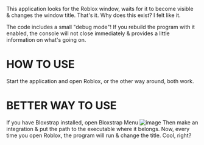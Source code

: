 This application looks for the Roblox window, waits for it to become visible & changes the window title. That's it.
Why does this exist? I felt like it.

The code includes a small "debug mode"! If you rebuild the program with it enabled, the console will not close immediately & provides a little information on what's going on.

HOW TO USE
===
Start the application and open Roblox, or the other way around, both work.

BETTER WAY TO USE
===
If you have Bloxstrap installed, open Bloxstrap Menu
![image](https://github.com/the-wawa/fake-roblox-internal/assets/83979811/ded035a2-3e59-40ab-b62b-a5a8d19e8758)
Then make an integration & put the path to the executable where it belongs. Now, every time you open Roblox, the program will run & change the title.
Cool, right?
